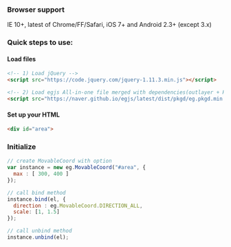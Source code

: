 ### Browser support
IE 10+, latest of Chrome/FF/Safari, iOS 7+ and Android 2.3+ (except 3.x)

### Quick steps to use:

#### Load files

``` html
<!-- 1) Load jQuery -->
<script src="https://code.jquery.com/jquery-1.11.3.min.js"></script>

<!-- 2) Load egjs All-in-one file merged with dependencies(outlayer + Hammer.js + egjs components) -->
<script src="https://naver.github.io/egjs/latest/dist/pkgd/eg.pkgd.min.js"></script>
```

#### Set up your HTML

``` html
<div id="area">
```

### Initialize
```javascript
// create MovableCoord with option
var instance = new eg.MovableCoord("#area", {
  max : [ 300, 400 ]
});

// call bind method
instance.bind(el, {
  direction : eg.MovableCoord.DIRECTION_ALL,
  scale: [1, 1.5]
});

// call unbind method
instance.unbind(el);
```
